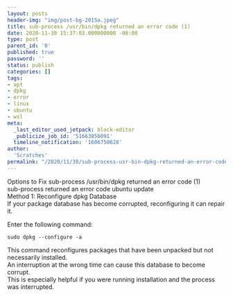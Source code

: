 ```yaml
---
layout: posts
header-img: "img/post-bg-2015a.jpeg"
title: sub-process /usr/bin/dpkg returned an error code (1)
date: 2020-11-30 15:37:03.000000000 -08:00
type: post
parent_id: '0'
published: true
password: ''
status: publish
categories: []
tags:
- apt
- dpkg
- error
- linux
- ubuntu
- wsl
meta:
  _last_editor_used_jetpack: block-editor
  _publicize_job_id: '51663856091'
  timeline_notification: '1606750628'
author:
  'Scratches'
permalink: "/2020/11/30/sub-process-usr-bin-dpkg-returned-an-error-code-1/"
---
```


<p>Options to Fix sub-process /usr/bin/dpkg returned an error code (1)<br />sub-process returned an error code ubuntu update<br />Method 1: Reconfigure dpkg Database<br />If your package database has become corrupted, reconfiguring it can repair it.</p>


<p>Enter the following command:</p>


<p><code>sudo dpkg --configure -a</code></p>


<p>This command reconfigures packages that have been unpacked but not necessarily installed. <br>An interruption at the wrong time can cause this database to become corrupt. <br>This is especially helpful if you were running installation and the process was interrupted.</p>

